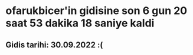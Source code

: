 # ofarukbicer'in gidisine son 6 gun 20 saat 53 dakika 18 saniye kaldi

## Gidis tarihi: 30.09.2022 :(